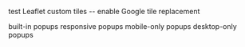 test Leaflet custom tiles -- enable Google tile replacement

built-in popups
responsive popups
mobile-only popups
desktop-only popups
